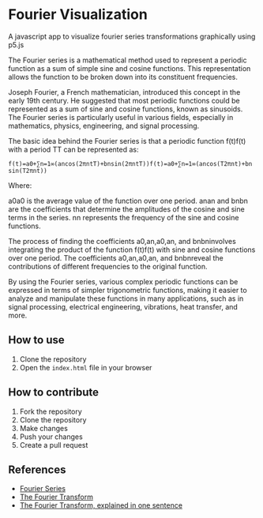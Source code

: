# Fourier Visualization

A javascript app to visualize fourier series transformations graphically using p5.js

The Fourier series is a mathematical method used to represent a periodic function as a sum of simple sine and cosine functions. This representation allows the function to be broken down into its constituent frequencies.

Joseph Fourier, a French mathematician, introduced this concept in the early 19th century. He suggested that most periodic functions could be represented as a sum of sine and cosine functions, known as sinusoids. The Fourier series is particularly useful in various fields, especially in mathematics, physics, engineering, and signal processing.

The basic idea behind the Fourier series is that a periodic function f(t)f(t) with a period TT can be represented as:

    f(t)=a0+∑n=1∞(ancos⁡(2πntT)+bnsin⁡(2πntT))f(t)=a0​+∑n=1∞​(an​cos(T2πnt​)+bn​sin(T2πnt​))

Where:

a0a0​ is the average value of the function over one period.
anan​ and bnbn​ are the coefficients that determine the amplitudes of the cosine and sine terms in the series.
nn represents the frequency of the sine and cosine functions.

The process of finding the coefficients a0,an,a0​,an​, and bnbn​ involves integrating the product of the function f(t)f(t) with sine and cosine functions over one period. The coefficients a0,an,a0​,an​, and bnbn​ reveal the contributions of different frequencies to the original function.

By using the Fourier series, various complex periodic functions can be expressed in terms of simpler trigonometric functions, making it easier to analyze and manipulate these functions in many applications, such as in signal processing, electrical engineering, vibrations, heat transfer, and more.

## How to use

1. Clone the repository
2. Open the `index.html` file in your browser

## How to contribute

1. Fork the repository
2. Clone the repository
3. Make changes
4. Push your changes
5. Create a pull request

## References

- [Fourier Series](https://en.wikipedia.org/wiki/Fourier_series)
- [The Fourier Transform](https://betterexplained.com/articles/an-interactive-guide-to-the-fourier-transform/)
- [The Fourier Transform, explained in one sentence](https://www.youtube.com/watch?v=spUNpyF58BY)
